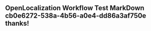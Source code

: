 <properties
ms.topic="hero-topic"
ms.test1="hero-topic"
ms.test2="test"/>

## OpenLocalization Workflow Test MarkDown cb0e6272-538a-4b56-a0e4-dd86a3af750e thanks!
